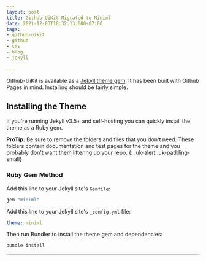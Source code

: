 ```yaml
---
layout: post
title: Github-UiKit Migrated to Miniml
date: 2021-12-03T10:32:13.000-07:00
tags:
- github-uikit
- github
- cms
- blog
- jekyll

---
```

Github-UiKit is available as a [Jekyll theme gem](https://jekyllrb.com/docs/themes/). It has been built with Github Pages in mind. Installing should be fairly simple.

<!--more-->

## Installing the Theme

If you're running Jekyll v3.5+ and self-hosting you can quickly install the theme as a Ruby gem.

**ProTip:** Be sure to remove the folders and files that you don't need. These folders contain documentation and test pages for the theme and you probably don't want them littering up your repo.
{: .uk-alert .uk-padding-small}

### Ruby Gem Method

Add this line to your Jekyll site's `Gemfile`:

```ruby
gem "miniml"
```

Add this line to your Jekyll site's `_config.yml` file:

```yaml
theme: miniml
```

Then run Bundler to install the theme gem and dependencies:

```bash
bundle install
```

***